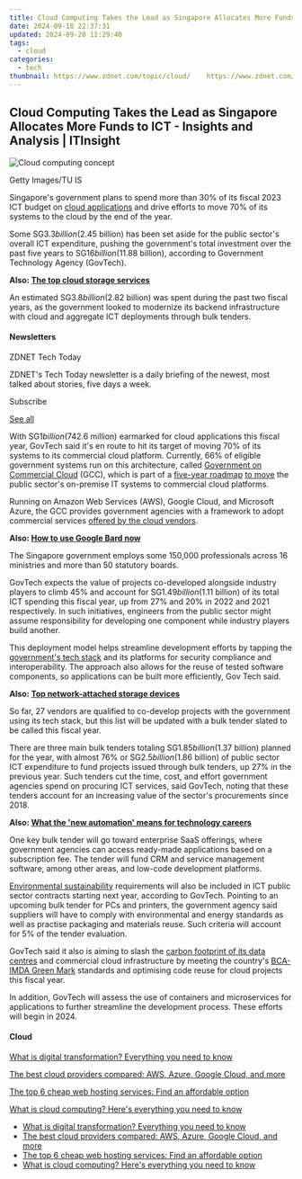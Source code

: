 ```yaml
---
title: Cloud Computing Takes the Lead as Singapore Allocates More Funds to ICT - Insights and Analysis | ITInsight
date: 2024-09-18 22:37:31
updated: 2024-09-20 11:29:40
tags:
  - cloud
categories:
  - tech
thumbnail: https://www.zdnet.com/topic/cloud/    https://www.zdnet.com/a/img/resize/42427bf41595ce432e526aca3d0a34237cb7f6ae/2023/05/24/6d502f2c-b6ab-4981-9081-3eda48c7f76b/gettyimages-1399936043.jpg?width=170&height=96&fit=crop&auto=webp
---
```


## Cloud Computing Takes the Lead as Singapore Allocates More Funds to ICT - Insights and Analysis | ITInsight

![Cloud computing concept](https://www.zdnet.com/a/img/resize/fa8d694811bdc1392019da3c30c77df48394ca75/2023/05/24/6d502f2c-b6ab-4981-9081-3eda48c7f76b/gettyimages-1399936043.jpg?auto=webp&width=1280)

Getty Images/TU IS

Singapore's government plans to spend more than 30% of its fiscal 2023 ICT budget on [cloud applications](https://www.zdnet.com/article/what-is-cloud-computing-everything-you-need-to-know-about-the-cloud/) and drive efforts to move 70% of its systems to the cloud by the end of the year. 

Some SG$3.3 billion ($2.45 billion) has been set aside for the public sector's overall ICT expenditure, pushing the government's total investment over the past five years to SG$16 billion ($11.88 billion), according to Government Technology Agency (GovTech). 

**Also: [The top cloud storage services](https://www.zdnet.com/article/best-cloud-storage/)**

An estimated SG$3.8 billion ($2.82 billion) was spent during the past two fiscal years, as the government looked to modernize its backend infrastructure with cloud and aggregate ICT deployments through bulk tenders.

#### Newsletters

ZDNET Tech Today

ZDNET's Tech Today newsletter is a daily briefing of the newest, most talked about stories, five days a week.

 Subscribe

[See all](https://www.zdnet.com/newsletters/)

With SG$1 billion ($742.6 million) earmarked for cloud applications this fiscal year, GovTech said it's en route to hit its target of moving 70% of its systems to its commercial cloud platform. Currently, 66% of eligible government systems run on this architecture, called [Government on Commercial Cloud](https://www.zdnet.com/article/singapore-looks-to-reengineer-government-it-systems-with-cloud-tech-stack/) (GCC), which is part of a [five-year roadmap](https://www.developer.tech.gov.sg/products/categories/infrastructure-and-hosting/government-on-commercial-cloud/overview) [to move](https://www.zdnet.com/article/singapore-government-pushes-on-with-cloud-migration/) the public sector's on-premise IT systems to commercial cloud platforms. 

Running on Amazon Web Services (AWS), Google Cloud, and Microsoft Azure, the GCC provides government agencies with a framework to adopt commercial services [offered by the cloud vendors](https://www.zdnet.com/finance/blockchain/alibaba-cloud-eyes-web3-potential-participation-on-singapore-government-cloud/). 

**Also: [How to use Google Bard now](https://www.zdnet.com/article/how-to-use-google-bard-now/)**

The Singapore government employs some 150,000 professionals across 16 ministries and more than 50 statutory boards.

GovTech expects the value of projects co-developed alongside industry players to climb 45% and account for SG$1.49 billion ($1.11 billion) of its total ICT spending this fiscal year, up from 27% and 20% in 2022 and 2021 respectively. In such initiatives, engineers from the public sector might assume responsibility for developing one component while industry players build another. 

This deployment model helps streamline development efforts by tapping the [government's tech stack](https://www.zdnet.com/article/singapore-looks-to-reengineer-government-it-systems-with-cloud-tech-stack/) and its platforms for security compliance and interoperability. The approach also allows for the reuse of tested software components, so applications can be built more efficiently, Gov Tech said. 

**Also: [Top network-attached storage devices](https://www.zdnet.com/article/best-network-attached-storage/)**

So far, 27 vendors are qualified to co-develop projects with the government using its tech stack, but this list will be updated with a bulk tender slated to be called this fiscal year. 

There are three main bulk tenders totaling SG$1.85 billion ($1.37 billion) planned for the year, with almost 76% or SG$2.5 billion ($1.86 billion) of public sector ICT expenditure to fund projects issued through bulk tenders, up 27% in the previous year. Such tenders cut the time, cost, and effort government agencies spend on procuring ICT services, said GovTech, noting that these tenders account for an increasing value of the sector's procurements since 2018.

**Also: [What the 'new automation' means for technology careers](https://www.zdnet.com/article/what-the-new-automation-means-for-technology-careers/)**

One key bulk tender will go toward enterprise SaaS offerings, where government agencies can access ready-made applications based on a subscription fee. The tender will fund CRM and service management software, among other areas, and low-code development platforms.

[Environmental sustainability](https://www.zdnet.com/home-and-office/smart-office/singapore-firms-struggle-to-align-sustainability-goals-with-business-objectives/) requirements will also be included in ICT public sector contracts starting next year, according to GovTech. Pointing to an upcoming bulk tender for PCs and printers, the government agency said suppliers will have to comply with environmental and energy standards as well as practise packaging and materials reuse. Such criteria will account for 5% of the tender evaluation. 

GovTech said it also is aiming to slash the [carbon footprint of its data centres](https://www.zdnet.com/article/singapore-wants-only-data-centres-that-are-efficient/) and commercial cloud infrastructure by meeting the country's [BCA-IMDA Green Mark](https://www.zdnet.com/article/spore-on-track-to-green-80-percent-of-buildings-by-2030/) standards and optimising code reuse for cloud projects this fiscal year. 

In addition, GovTech will assess the use of containers and microservices for applications to further streamline the development process. These efforts will begin in 2024\. 

#### Cloud

[​What is digital transformation? Everything you need to know](https://www.zdnet.com/article/what-is-digital-transformation-everything-you-need-to-know-about-how-technology-is-reshaping/ "​What is digital transformation? Everything you need to know")

[The best cloud providers compared: AWS, Azure, Google Cloud, and more](https://www.zdnet.com/article/the-top-cloud-providers-of-2021-aws-microsoft-azure-google-cloud-hybrid-saas/ "The best cloud providers compared: AWS, Azure, Google Cloud, and more")

[The top 6 cheap web hosting services: Find an affordable option](https://www.zdnet.com/article/best-cheap-web-hosting/ "The top 6 cheap web hosting services: Find an affordable option")

[What is cloud computing? Here's everything you need to know](https://www.zdnet.com/article/what-is-cloud-computing-everything-you-need-to-know-about-the-cloud/ "What is cloud computing? Here's everything you need to know")

* [​What is digital transformation? Everything you need to know](https://www.zdnet.com/article/what-is-digital-transformation-everything-you-need-to-know-about-how-technology-is-reshaping/ "​What is digital transformation? Everything you need to know")
* [The best cloud providers compared: AWS, Azure, Google Cloud, and more](https://www.zdnet.com/article/the-top-cloud-providers-of-2021-aws-microsoft-azure-google-cloud-hybrid-saas/ "The best cloud providers compared: AWS, Azure, Google Cloud, and more")
* [The top 6 cheap web hosting services: Find an affordable option](https://www.zdnet.com/article/best-cheap-web-hosting/ "The top 6 cheap web hosting services: Find an affordable option")
* [What is cloud computing? Here's everything you need to know](https://www.zdnet.com/article/what-is-cloud-computing-everything-you-need-to-know-about-the-cloud/ "What is cloud computing? Here's everything you need to know")

<ins class="adsbygoogle"
     style="display:block"
     data-ad-format="autorelaxed"
     data-ad-client="ca-pub-7571918770474297"
     data-ad-slot="1223367746"></ins>



<ins class="adsbygoogle"
     style="display:block"
     data-ad-client="ca-pub-7571918770474297"
     data-ad-slot="8358498916"
     data-ad-format="auto"
     data-full-width-responsive="true"></ins>
